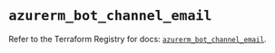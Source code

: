 # `azurerm_bot_channel_email`

Refer to the Terraform Registry for docs: [`azurerm_bot_channel_email`](https://registry.terraform.io/providers/hashicorp/azurerm/4.25.0/docs/resources/bot_channel_email).
